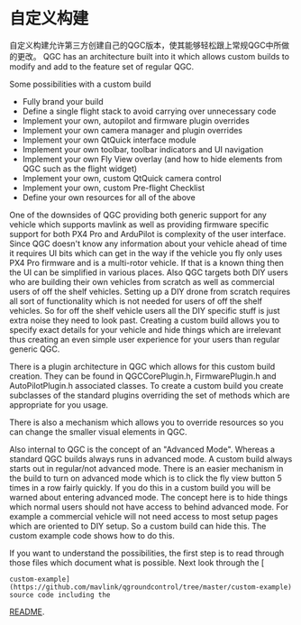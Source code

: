 # 自定义构建

自定义构建允许第三方创建自己的QGC版本，使其能够轻松跟上常规QGC中所做的更改。 QGC has an architecture built into it which allows custom builds to modify and add to the feature set of regular QGC.

Some possibilities with a custom build

* Fully brand your build
* Define a single flight stack to avoid carrying over unnecessary code
* Implement your own, autopilot and firmware plugin overrides
* Implement your own camera manager and plugin overrides
* Implement your own QtQuick interface module
* Implement your own toolbar, toolbar indicators and UI navigation
* Implement your own Fly View overlay (and how to hide elements from QGC such as the flight widget)
* Implement your own, custom QtQuick camera control
* Implement your own, custom Pre-flight Checklist
* Define your own resources for all of the above

One of the downsides of QGC providing both generic support for any vehicle which supports mavlink as well as providing firmware specific support for both PX4 Pro and ArduPilot is complexity of the user interface. Since QGC doesn't know any information about your vehicle ahead of time it requires UI bits which can get in the way if the vehicle you fly only uses PX4 Pro firmware and is a multi-rotor vehicle. If that is a known thing then the UI can be simplified in various places. Also QGC targets both DIY users who are building their own vehicles from scratch as well as commercial users of off the shelf vehicles. Setting up a DIY drone from scratch requires all sort of functionality which is not needed for users of off the shelf vehicles. So for off the shelf vehicle users all the DIY specific stuff is just extra noise they need to look past. Creating a custom build allows you to specify exact details for your vehicle and hide things which are irrelevant thus creating an even simple user experience for your users than regular generic QGC.

There is a plugin architecture in QGC which allows for this custom build creation. They can be found in QGCCorePlugin.h, FirmwarePlugin.h and AutoPilotPlugin.h associated classes. To create a custom build you create subclasses of the standard plugins overriding the set of methods which are appropriate for you usage.

There is also a mechanism which allows you to override resources so you can change the smaller visual elements in QGC.

Also internal to QGC is the concept of an "Advanced Mode". Whereas a standard QGC builds always runs in advanced mode. A custom build always starts out in regular/not advanced mode. There is an easier mechanism in the build to turn on advanced mode which is to click the fly view button 5 times in a row fairly quickly. If you do this in a custom build you will be warned about entering advanced mode. The concept here is to hide things which normal users should not have access to behind advanced mode. For example a commercial vehicle will not need access to most setup pages which are oriented to DIY setup. So a custom build can hide this. The custom example code shows how to do this.

If you want to understand the possibilities, the first step is to read through those files which document what is possible. Next look through the [

    custom-example](https://github.com/mavlink/qgroundcontrol/tree/master/custom-example) source code including the 

[README](https://github.com/mavlink/qgroundcontrol/blob/master/custom-example/README.md).